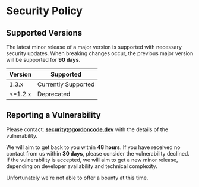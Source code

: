 # Security Policy

## Supported Versions

The latest minor release of a major version is supported with necessary 
security updates. When breaking changes occur, the previous major version 
will be supported for **90 days**.

| Version | Supported           |
|---------|---------------------|
| 1.3.x   | Currently Supported |
| <=1.2.x | Deprecated          |


## Reporting a Vulnerability

Please contact: **security@gordoncode.dev** with the details of the 
vulnerability.

We will aim to get back to you within **48 hours**. If you 
have received no contact from us within **30 days**, please 
consider the vulnerability declined. If the vulnerability is 
accepted, we will aim to get a new minor release, depending 
on developer availability and technical complexity.

Unfortunately we're not able to offer a bounty at this time.


